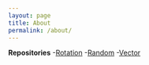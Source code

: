 ```yaml
---
layout: page
title: About
permalink: /about/
---
```


**Repositories**
-[Rotation](https://github.com/rsaucier/Rotation)
-[Random](https://github.com/rsaucier/Random)
-[Vector](https://github.com/rsaucier/Vector)
